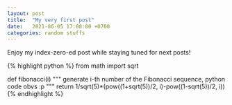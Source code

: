 ```yaml
---
layout: post
title:  "My very first post"
date:   2021-06-05 17:00:00 +0700
categories: random stuffs
---
```

Enjoy my index-zero-ed post while staying tuned for next posts!

{% highlight python %}
from math import sqrt

def fibonacci(i)
	"""
	generate i-th number of the Fibonacci sequence, python code obvs :p
	"""
	return 1/sqrt(5)*(pow((1+sqrt(5))/2, i)-pow((1-sqrt(5))/2, i))
{% endhighlight %}
